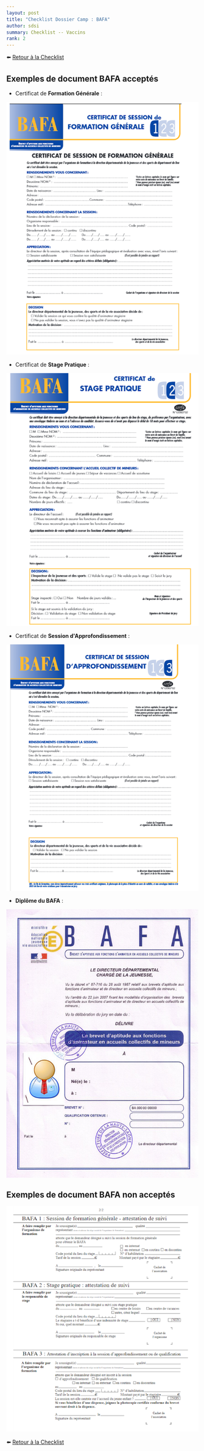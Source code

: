 ```yaml
---
layout: post
title: "Checklist Dossier Camp : BAFA"
author: sdsi
summary: Checklist -- Vaccins
rank: 2
---
```


:arrow_left: [Retour à la Checklist](../checklist.md)

## Exemples de document BAFA acceptés

- Certificat de **Formation Générale** :

<img src="../../../assets/admin/bafaOK-1.png" class="center width-70">

- Certificat de **Stage Pratique** :

<img src="../../../assets/admin/bafaOK-2.png" class="center width-70">

- Certificat de **Session d'Approfondissement** :

<img src="../../../assets/admin/bafaOK-3.png" class="center width-70">

- **Diplôme du BAFA** :

<img src="../../../assets/admin/bafaOK-4.png" class="center width-70">

## Exemples de document BAFA **non** acceptés

<img src="../../../assets/admin/bafaNonOK-1.png" class="center width-70">

:arrow_left: [Retour à la Checklist](../checklist.md)
